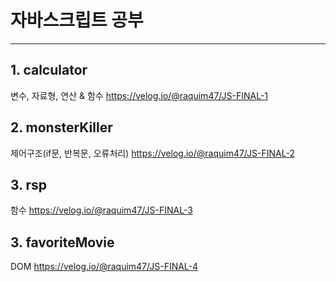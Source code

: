 # 자바스크립트 공부
<hr>

## 1. calculator 
변수, 자료형, 연산 & 함수
https://velog.io/@raquim47/JS-FINAL-1

## 2. monsterKiller 
제어구조(if문, 반복문, 오류처리)
https://velog.io/@raquim47/JS-FINAL-2

## 3. rsp 
함수
https://velog.io/@raquim47/JS-FINAL-3

## 3. favoriteMovie 
DOM
https://velog.io/@raquim47/JS-FINAL-4
